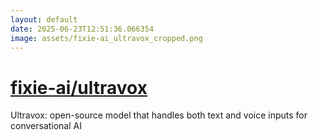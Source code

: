 ```yaml
---
layout: default
date: 2025-06-23T12:51:36.066354
image: assets/fixie-ai_ultravox_cropped.png
---
```


# [fixie-ai/ultravox](https://github.com/fixie-ai/ultravox)

Ultravox: open-source model that handles both text and voice inputs for conversational AI
